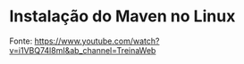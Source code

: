 # Instalação do Maven no Linux

Fonte: https://www.youtube.com/watch?v=i1VBQ74l8mI&ab_channel=TreinaWeb  

